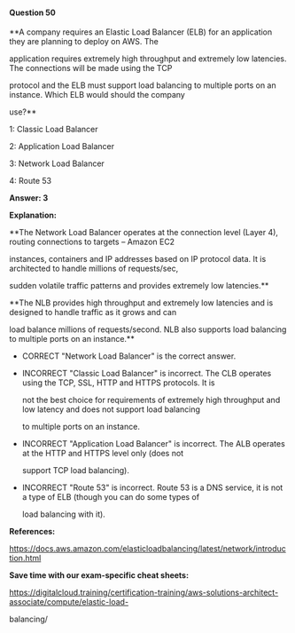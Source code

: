 #### Question  50


**A company requires an Elastic Load Balancer (ELB) for an application they are planning to deploy on AWS. The

application requires extremely high throughput and extremely low latencies. The connections will be made using the TCP

protocol and the ELB must support load balancing to multiple ports on an instance. Which ELB would should the company

use?**


1: Classic Load Balancer


2: Application Load Balancer


3: Network Load Balancer


4: Route 53


**Answer: 3**


**Explanation:**


**The Network Load Balancer operates at the connection level (Layer 4), routing connections to targets – Amazon EC2

instances, containers and IP addresses based on IP protocol data. It is architected to handle millions of requests/sec,

sudden volatile traffic patterns and provides extremely low latencies.**


**The NLB provides high throughput and extremely low latencies and is designed to handle traffic as it grows and can

load balance millions of requests/second. NLB also supports load balancing to multiple ports on an instance.**


- CORRECT "Network Load Balancer" is the correct answer.


- INCORRECT "Classic Load Balancer" is incorrect. The CLB operates using the TCP, SSL, HTTP and HTTPS protocols. It is

  not the best choice for requirements of extremely high throughput and low latency and does not support load balancing

  to multiple ports on an instance.


- INCORRECT "Application Load Balancer" is incorrect. The ALB operates at the HTTP and HTTPS level only (does not

  support TCP load balancing).


- INCORRECT "Route 53" is incorrect. Route 53 is a DNS service, it is not a type of ELB (though you can do some types of

  load balancing with it).


**References:**


https://docs.aws.amazon.com/elasticloadbalancing/latest/network/introduction.html


**Save time with our exam-specific cheat sheets:**


https://digitalcloud.training/certification-training/aws-solutions-architect-associate/compute/elastic-load-

balancing/

